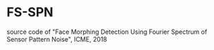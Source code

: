 # FS-SPN
source code of "Face Morphing Detection Using Fourier Spectrum of Sensor Pattern Noise", ICME, 2018
